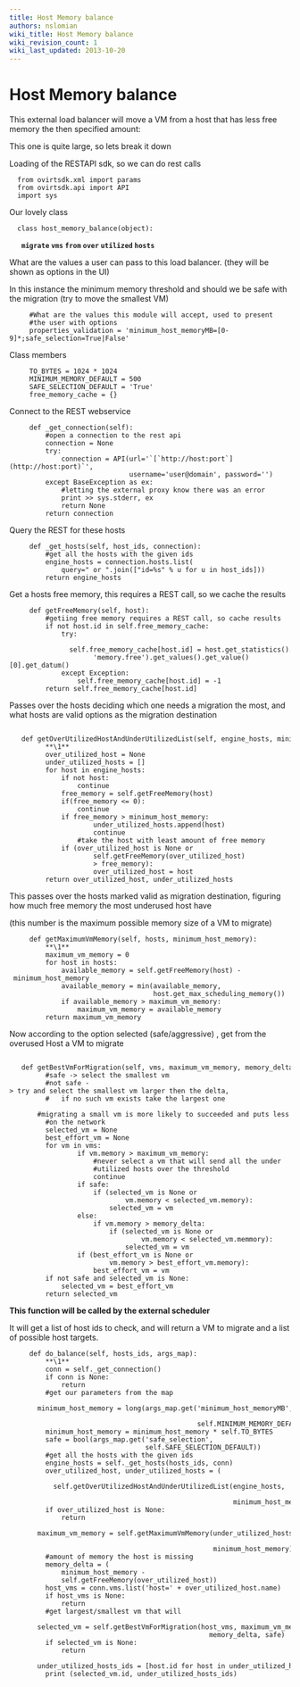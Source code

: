 ```yaml
---
title: Host Memory balance
authors: nslomian
wiki_title: Host Memory balance
wiki_revision_count: 1
wiki_last_updated: 2013-10-20
---
```


# Host Memory balance

This external load balancer will move a VM from a host that has less free memory the then specified amount:

This one is quite large, so lets break it down

Loading of the RESTAPI sdk, so we can do rest calls

      from ovirtsdk.xml import params
      from ovirtsdk.api import API
      import sys

Our lovely class

      class host_memory_balance(object):
`   `**`migrate` `vms` `from` `over` `utilized` `hosts`**

What are the values a user can pass to this load balancer. (they will be shown as options in the UI)

In this instance the minimum memory threshold and should we be safe with the migration (try to move the smallest VM)

         #What are the values this module will accept, used to present
         #the user with options
         properties_validation = 'minimum_host_memoryMB=[0-9]*;safe_selection=True|False'

Class members

         TO_BYTES = 1024 * 1024
         MINIMUM_MEMORY_DEFAULT = 500
         SAFE_SELECTION_DEFAULT = 'True'
         free_memory_cache = {}

Connect to the REST webservice

         def _get_connection(self):
             #open a connection to the rest api
             connection = None
             try:
                 connection = API(url='`[`http://host:port`](http://host:port)`',
                                  username='user@domain', password='')
             except BaseException as ex:
                 #letting the external proxy know there was an error
                 print >> sys.stderr, ex
                 return None
             return connection

Query the REST for these hosts

         def _get_hosts(self, host_ids, connection):
             #get all the hosts with the given ids
             engine_hosts = connection.hosts.list(
                 query=" or ".join(["id=%s" % u for u in host_ids]))
             return engine_hosts

Get a hosts free memory, this requires a REST call, so we cache the results

         def getFreeMemory(self, host):
             #getiing free memory requires a REST call, so cache results
             if not host.id in self.free_memory_cache:
                 try:
                     self.free_memory_cache[host.id] = host.get_statistics().get(
                         'memory.free').get_values().get_value()[0].get_datum()
                 except Exception:
                     self.free_memory_cache[host.id] = -1
             return self.free_memory_cache[host.id]

Passes over the hosts deciding which one needs a migration the most, and what hosts are valid options as the migration destination

         def getOverUtilizedHostAndUnderUtilizedList(self, engine_hosts, minimum_host_memory):
             **\1**
             over_utilized_host = None
             under_utilized_hosts = []
             for host in engine_hosts:
                 if not host:
                     continue
                 free_memory = self.getFreeMemory(host)
                 if(free_memory <= 0):
                     continue
                 if free_memory > minimum_host_memory:
                         under_utilized_hosts.append(host)
                         continue
                     #take the host with least amount of free memory
                 if (over_utilized_host is None or
                         self.getFreeMemory(over_utilized_host)
                         > free_memory):
                         over_utilized_host = host
             return over_utilized_host, under_utilized_hosts

This passes over the hosts marked valid as migration destination, figuring how much free memory the most underused host have

(this number is the maximum possible memory size of a VM to migrate)

         def getMaximumVmMemory(self, hosts, minimum_host_memory):
             **\1**
             maximum_vm_memory = 0
             for host in hosts:
                 available_memory = self.getFreeMemory(host) - minimum_host_memory
                 available_memory = min(available_memory,
                                        host.get_max_scheduling_memory())
                 if available_memory > maximum_vm_memory:
                     maximum_vm_memory = available_memory
             return maximum_vm_memory

Now according to the option selected (safe/aggressive) , get from the overused Host a VM to migrate

         def getBestVmForMigration(self, vms, maximum_vm_memory, memory_delta, safe):
             #safe -> select the smallest vm
             #not safe -> try and select the smallest vm larger then the delta,
             #   if no such vm exists take the largest one
             #migrating a small vm is more likely to succeeded and puts less strain
             #on the network
             selected_vm = None
             best_effort_vm = None
             for vm in vms:
                     if vm.memory > maximum_vm_memory:
                         #never select a vm that will send all the under
                         #utilized hosts over the threshold
                         continue
                     if safe:
                         if (selected_vm is None or
                                 vm.memory < selected_vm.memory):
                             selected_vm = vm
                     else:
                         if vm.memory > memory_delta:
                             if (selected_vm is None or
                                     vm.memory < selected_vm.memmory):
                                 selected_vm = vm
                     if (best_effort_vm is None or
                             vm.memory > best_effort_vm.memory):
                         best_effort_vm = vm
             if not safe and selected_vm is None:
                 selected_vm = best_effort_vm
             return selected_vm

**This function will be called by the external scheduler**

It will get a list of host ids to check, and will return a VM to migrate and a list of possible host targets.

         def do_balance(self, hosts_ids, args_map): 
             **\1**
             conn = self._get_connection()
             if conn is None:
                 return
             #get our parameters from the map
             minimum_host_memory = long(args_map.get('minimum_host_memoryMB',
                                                     self.MINIMUM_MEMORY_DEFAULT))
             minimum_host_memory = minimum_host_memory * self.TO_BYTES
             safe = bool(args_map.get('safe_selection',
                                      self.SAFE_SELECTION_DEFAULT))
             #get all the hosts with the given ids
             engine_hosts = self._get_hosts(hosts_ids, conn)
             over_utilized_host, under_utilized_hosts = (
                 self.getOverUtilizedHostAndUnderUtilizedList(engine_hosts,
                                                              minimum_host_memory))
             if over_utilized_host is None:
                 return
             maximum_vm_memory = self.getMaximumVmMemory(under_utilized_hosts,
                                                         minimum_host_memory)
             #amount of memory the host is missing
             memory_delta = (
                 minimum_host_memory -
                 self.getFreeMemory(over_utilized_host))
             host_vms = conn.vms.list('host=' + over_utilized_host.name)
             if host_vms is None:
                 return
             #get largest/smallest vm that will
             selected_vm = self.getBestVmForMigration(host_vms, maximum_vm_memory,
                                                      memory_delta, safe)
             if selected_vm is None:
                 return
             under_utilized_hosts_ids = [host.id for host in under_utilized_hosts]
             print (selected_vm.id, under_utilized_hosts_ids)
